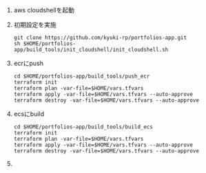 1. aws cloudshellを起動  

1. 初期設定を実施
    ```
    git clone https://github.com/kyuki-rp/portfolios-app.git
    sh $HOME/portfolios-app/build_tools/init_cloudshell/init_cloudshell.sh
    ```

1. ecrにpush
    ```
    cd $HOME/portfolios-app/build_tools/push_ecr
    terraform init
    terraform plan -var-file=$HOME/vars.tfvars
    terraform apply -var-file=$HOME/vars.tfvars --auto-approve
    terraform destroy -var-file=$HOME/vars.tfvars --auto-approve
    ```

1. ecsにbuild
    ```
    cd $HOME/portfolios-app/build_tools/build_ecs
    terraform init
    terraform plan -var-file=$HOME/vars.tfvars
    terraform apply -var-file=$HOME/vars.tfvars --auto-approve
    terraform destroy -var-file=$HOME/vars.tfvars --auto-approve
    ```

1. 